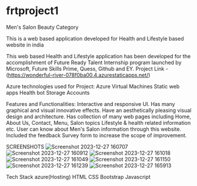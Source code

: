 # frtproject1

Men's Salon Beauty Category

This is a web based application developed for Health and Lifestyle based website in india

This web based Health and Lifestyle application has been developed for the accomplishment of Future Ready Talent Internship program launched by Microsoft, Future Skills Prime, Quess, Github and EY.
Project Link - (https://wonderful-river-078f0ba00.4.azurestaticapps.net/)

Azure technologies used for Project:
Azure Virtual Machines
Static web apps
Health bot
Storage Accounts

Features and Functionalities:
Interactive and responsive UI.
Has many graphical and visual innovative effects.
Have an aesthetically pleasing visual design and architecture.
Has collection of many web pages including Home, About Us, Contact, Menu, Salon topics Lifestyle & health related information etc.
User can know about Men's Salon information through this website.
Included the feedback Survey form to increase the scope of improvement.

SCREENSHOTS
![Screenshot 2023-12-27 160707](https://github.com/sandeep2897/frtproject1/assets/149227470/884521a9-26a3-486e-9ef2-7d6a9e2f12b8)
![Screenshot 2023-12-27 160912](https://github.com/sandeep2897/frtproject1/assets/149227470/0e648fb2-adf6-42f6-b526-1526125edf68)
![Screenshot 2023-12-27 161018](https://github.com/sandeep2897/frtproject1/assets/149227470/daf49854-a4f0-4672-b237-3b4dbe8c0a2a)
![Screenshot 2023-12-27 161049](https://github.com/sandeep2897/frtproject1/assets/149227470/429e75d0-6a48-4a61-91dd-6b4e20c081cf)
![Screenshot 2023-12-27 161150](https://github.com/sandeep2897/frtproject1/assets/149227470/31e929f2-f895-49e2-9a65-d2d89825d195)
![Screenshot 2023-12-27 161239](https://github.com/sandeep2897/frtproject1/assets/149227470/6f73f39e-cb0d-4c91-9dca-371d08c86d13)
![Screenshot 2023-12-27 165913](https://github.com/sandeep2897/frtproject1/assets/149227470/c1977710-73cf-48fa-81ec-18b9a5621c91)

Tech Stack 
azure(Hosting)
HTML
CSS
Bootstrap
Javascript
